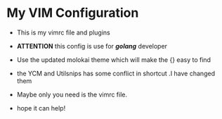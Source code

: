 # My VIM Configuration

* This is my vimrc file and plugins

* __ATTENTION__ this config is use for ___golang___ developer 

* Use the updated molokai theme which will make the {} easy to find

* the YCM and Utilsnips has some conflict in shortcut .I have changed them

* Maybe only you need is the vimrc file.

* hope it can help!
